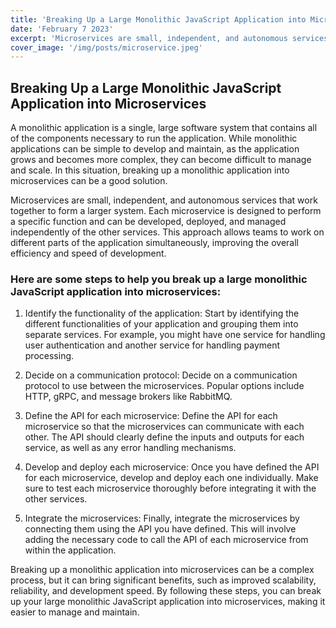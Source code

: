 ```yaml
---
title: 'Breaking Up a Large Monolithic JavaScript Application into Microservices'
date: 'February 7 2023'
excerpt: 'Microservices are small, independent, and autonomous services that work together to form a larger system'
cover_image: '/img/posts/microservice.jpeg'
---
```


## Breaking Up a Large Monolithic JavaScript Application into Microservices

A monolithic application is a single, large software system that contains all of the components necessary to run the application. While monolithic applications can be simple to develop and maintain, as the application grows and becomes more complex, they can become difficult to manage and scale. In this situation, breaking up a monolithic application into microservices can be a good solution.

Microservices are small, independent, and autonomous services that work together to form a larger system. Each microservice is designed to perform a specific function and can be developed, deployed, and managed independently of the other services. This approach allows teams to work on different parts of the application simultaneously, improving the overall efficiency and speed of development.

### Here are some steps to help you break up a large monolithic JavaScript application into microservices:

1. Identify the functionality of the application: Start by identifying the different functionalities of your application and grouping them into separate services. For example, you might have one service for handling user authentication and another service for handling payment processing.

2. Decide on a communication protocol: Decide on a communication protocol to use between the microservices. Popular options include HTTP, gRPC, and message brokers like RabbitMQ.

3. Define the API for each microservice: Define the API for each microservice so that the microservices can communicate with each other. The API should clearly define the inputs and outputs for each service, as well as any error handling mechanisms.

4. Develop and deploy each microservice: Once you have defined the API for each microservice, develop and deploy each one individually. Make sure to test each microservice thoroughly before integrating it with the other services.

5. Integrate the microservices: Finally, integrate the microservices by connecting them using the API you have defined. This will involve adding the necessary code to call the API of each microservice from within the application.

Breaking up a monolithic application into microservices can be a complex process, but it can bring significant benefits, such as improved scalability, reliability, and development speed. By following these steps, you can break up your large monolithic JavaScript application into microservices, making it easier to manage and maintain.
